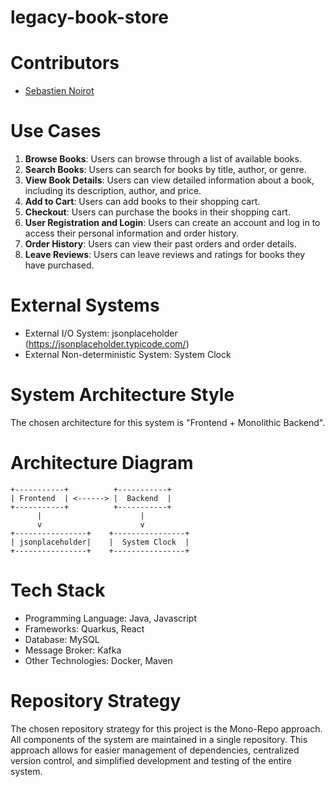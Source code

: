 # legacy-book-store

# Contributors
* [Sebastien Noirot](https://github.com/seb-noirot) 

# Use Cases
1. **Browse Books**: Users can browse through a list of available books.
2. **Search Books**: Users can search for books by title, author, or genre.
3. **View Book Details**: Users can view detailed information about a book, including its description, author, and price.
4. **Add to Cart**: Users can add books to their shopping cart.
5. **Checkout**: Users can purchase the books in their shopping cart.
6. **User Registration and Login**: Users can create an account and log in to access their personal information and order history.
7. **Order History**: Users can view their past orders and order details.
8. **Leave Reviews**: Users can leave reviews and ratings for books they have purchased.

# External Systems
* External I/O System: jsonplaceholder (https://jsonplaceholder.typicode.com/)
* External Non-deterministic System: System Clock

# System Architecture Style
The chosen architecture for this system is "Frontend + Monolithic Backend".

# Architecture Diagram
```
+-----------+          +-----------+
| Frontend  | <------> |  Backend  |
+-----------+          +-----------+
      |                      |
      v                      v
+----------------+    +----------------+
| jsonplaceholder|    |  System Clock  |
+----------------+    +----------------+
```

# Tech Stack
* Programming Language: Java, Javascript
* Frameworks: Quarkus, React
* Database: MySQL
* Message Broker: Kafka
* Other Technologies: Docker, Maven

# Repository Strategy
The chosen repository strategy for this project is the Mono-Repo approach. All components of the system are maintained in a single repository. This approach allows for easier management of dependencies, centralized version control, and simplified development and testing of the entire system.
